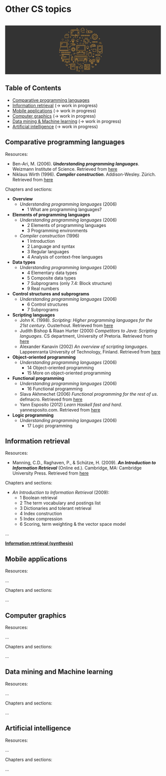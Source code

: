 # Other CS topics

<br>![miscellany image](https://raw.githubusercontent.com/AnselmoGPP/Learn_Computer_Science/master/resources/miscellany.jpg)

## Table of Contents
+ [Comparative programming languages](#comparative-programming-languages)
+ [Information retrieval](#information-retrieval) (-> work in progress)
+ [Mobile applications](#mobile-applications) (-> work in progress)
+ [Computer graphics](#computer-graphics) (-> work in progress)
+ [Data mining & Machine learning](#data-mining-and-machine-learning) (-> work in progress)
+ [Artificial intelligence](#artificial-intelligence) (-> work in progress)

## Comparative programming languages

Resources:

- Ben-Ari, M. (2006). _**Understanding programming languages**_. Weizmann Institute of Science. Retrieved from [here](https://www.google.com/url?sa=t&rct=j&q=&esrc=s&source=web&cd=&ved=2ahUKEwiovqvD9qCEAxVTU6QEHZ-XAhUQFnoECA4QAQ&url=https%3A%2F%2Fmy.uopeople.edu%2Fpluginfile.php%2F57436%2Fmod_book%2Fchapter%2F37622%2Funderstanding_programming_languages.pdf&usg=AOvVaw3xaHAag0lK5upR9OBTraF5&opi=89978449)
- Niklaus Wirth (1996). _**Compiler construction**_. Addison-Wesley. Zürich. Retrieved from [here](https://people.inf.ethz.ch/wirth/CompilerConstruction/CompilerConstruction1.pdf)

Chapters and sections:

- **Overview**
  - _Understanding programming languages_ (2006)
    - 1 What are programming languages?
- **Elements of programming languages**
  - _Understanding programming languages_ (2006)
    - 2 Elements of programming languages
    - 3 Programming environments
  - _Compiler construction_ (1996)
    - 1 Introduction
    - 2 Language and syntax
    - 3 Regular languages
    - 4 Analysis of context-free languages
- **Data types**
  - _Understanding programming languages_ (2006)
    - 4 Elementary data types
    - 5 Composite data types
    - 7 Subprograms (only 7.4: Block structure)
    - 9 Real numbers
- **Control structures and subprograms**
  - _Understanding programming languages_ (2006)
    - 6 Control structures
    - 7 Subprograms
- **Scripting languages**
  - John K. (1998). _Scripting: Higher programming languages for the 21st century_. Ousterhout. Retrieved from [here](https://web.stanford.edu/~ouster/cgi-bin/papers/scripting.pdf)
  - Judith Bishop & Riaan Hurter (2000) _Competitors to Java: Scripting languages_. CS department, University of Pretoria. Retrieved from [here](https://www.researchgate.net/publication/228922260_Competitors_to_Java_Scripting_languages)
  - Alexander Kanavin (2002) _An overview of scripting languages_. Lappeenranta University of Technology, Finland. Retrieved from [here](http://www.sensi.org/~ak/impit/studies/report.pdf)
- **Object-oriented programming**
  - _Understanding programming languages_ (2006)
    - 14 Object-oriented programming
    - 15 More on object-oriented programming
- **Functional programming**
  - _Understanding programming languages_ (2006)
    - 16 Functional programming
  - Slava Akhmechet (2006) _Functional programming for the rest of us_. defmacro. Retrieved from [here](https://www.defmacro.org/2006/06/19/fp.html)
  - Yann Esposito (2012) _Learn Haskell fast and hard_. yannesposito.com. Retrieved from [here](http://yannesposito.com/Scratch/en/blog/Haskell-the-Hard-Way/#lists)
- **Logic programming**
  - _Understanding programming languages_ (2006)
    - 17 Logic programming

## Information retrieval

Resources:

- Manning, C.D., Raghaven, P., & Schütze, H. (2009). _**An Introduction to Information Retrieval**_ (Online ed.). Cambridge, MA: Cambridge University Press. Retrieved from [here](http://nlp.stanford.edu/IR-book/information-retrieval-book.html)

Chapters and sections:

- _An Introduction to Information Retrieval_ (2009):
  - 1 Boolean retrieval
  - 2 The term vocabulary and postings list
  - 3 Dictionaries and tolerant retrieval
  - 4 Index construction
  - 5 Index compression
  - 6 Scoring, term weighting & the vector space model

...

[**Information retrieval (synthesis)**](https://github.com/AnselmoGPP/Learn-Computer-Science/master/topics/computer_science/others/information_retrieval.md)

## Mobile applications

Resources:

...

Chapters and sections:

...

## Computer graphics

Resources:

...

Chapters and sections:

...

## Data mining and Machine learning

Resources:

...

Chapters and sections:

...

## Artificial intelligence

Resources:

...

Chapters and sections:

...
